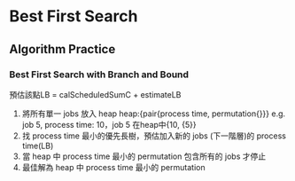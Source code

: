 # Best First Search
## Algorithm Practice 
### Best First Search with Branch and Bound
預估該點LB = calScheduledSumC + estimateLB

1. 將所有單一 jobs 放入 heap
  heap:{pair{process time, permutation{}}}
  e.g. job 5, process time: 10，job 5 在heap中{10, {5}}
2. 找 process time 最小的優先長樹，預估加入新的 jobs (下一階層)的 process time(LB)
3. 當 heap 中 process time 最小的 permutation 包含所有的 jobs 才停止
4. 最佳解為 heap 中 process time 最小的 permutation

